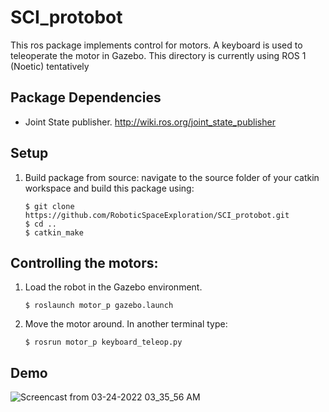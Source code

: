 # SCI_protobot

This ros package implements control for motors. A keyboard is used to teleoperate the motor in Gazebo. This directory is currently using ROS 1 (Noetic) tentatively

## Package Dependencies

- Joint State publisher. http://wiki.ros.org/joint_state_publisher

## Setup
1. Build package from source: navigate to the source folder of your catkin workspace and build this package using:
	```
	$ git clone https://github.com/RoboticSpaceExploration/SCI_protobot.git
	$ cd ..
	$ catkin_make
	```

## Controlling the motors:

1. Load the robot in the Gazebo environment.

	```
	$ roslaunch motor_p gazebo.launch
	```

2. Move the motor around. In another terminal type:

	 ```
	 $ rosrun motor_p keyboard_teleop.py 
	 ```

## Demo

![Screencast from 03-24-2022 03_35_56 AM](https://user-images.githubusercontent.com/70739998/159930850-f058981f-73fe-4b8a-8366-e06f385fa847.gif)
